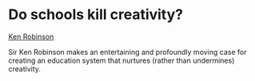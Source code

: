 # Do schools kill creativity?
[Ken Robinson](../Speakers/sir_ken_robinson.md)

Sir Ken Robinson makes an entertaining and profoundly moving case for creating an education system that nurtures (rather than undermines) creativity.
